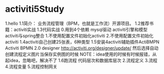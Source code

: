# activiti5Study
1.hello
    1.1简介：
        业务流程管理（BPM，也就是工作流）开源项目。
    1.2推荐书籍：activiti实战
    1.3代码实战
        0.用到4个依赖 mysql驱动 activiti引擎和模型  activiti与spring整合
        1.不使用配置文件初始化activiti
        2.不使用配置文件初始化activiti
    1.4activiti自己创建25张表，6种类型
    1.5安装4activiti辅助插件ActiBMPN
        Activiti BPMN 2.0 designer
        http://activiti.org/designer/update/
        然后选择自动创建流程定义图片当保存实例图的时候
        NOTE：idea使用的时候有时候报错，从起idea，忽略吧，解决不了
    1.6跑流程
        代码层次和数据库层次
2.流程定义
3.流程
4.流程变量
5.流程控制网关